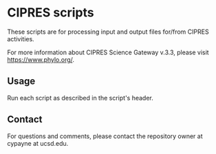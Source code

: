 # CIPRES scripts
These scripts are for processing input and output files for/from CIPRES activities.

For more information about CIPRES Science Gateway v.3.3, please visit
https://www.phylo.org/.

Usage
-----

Run each script as described in the script's header. 

Contact
-------

For questions and comments, please contact the repository owner at
cypayne at ucsd.edu.
